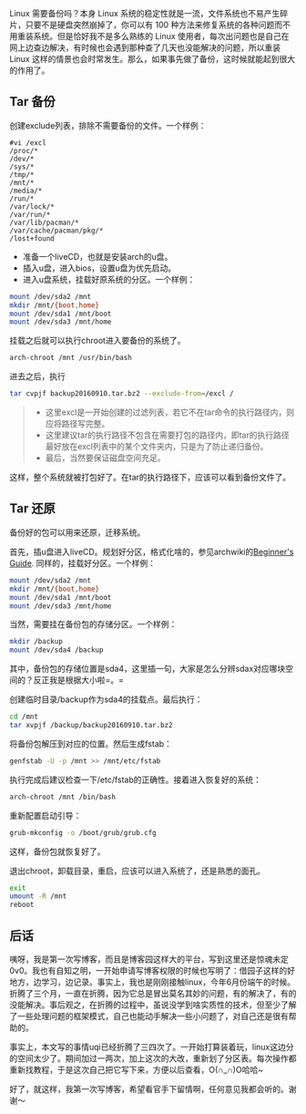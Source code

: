 
Linux 需要备份吗？本身 Linux 系统的稳定性就是一流，文件系统也不易产生碎片，只要不是硬盘突然崩掉了，你可以有 100 种方法来修复系统的各种问题而不用重装系统。但是恰好我不是多么熟练的 Linux 使用者，每次出问题也是自己在网上边查边解决，有时候也会遇到那种查了几天也没能解决的问题，所以重装 Linux 这样的情景也会时常发生。那么，如果事先做了备份，这时候就能起到很大的作用了。

<!-- more -->

## Tar 备份

创建exclude列表，排除不需要备份的文件。一个样例：
```
#vi /excl
/proc/*
/dev/*
/sys/*
/tmp/*
/mnt/*
/media/*
/run/*
/var/lock/*
/var/run/*
/var/lib/pacman/*
/var/cache/pacman/pkg/*
/lost+found
```

- 准备一个liveCD，也就是安装arch的u盘。
- 插入u盘，进入bios，设置u盘为优先启动。
- 进入u盘系统，挂载好原系统的分区。一个样例：

```bash
mount /dev/sda2 /mnt
mkdir /mnt/{boot,home}
mount /dev/sda1 /mnt/boot
mount /dev/sda3 /mnt/home
```
挂载之后就可以执行chroot进入要备份的系统了。
```bash
arch-chroot /mnt /usr/bin/bash
```

进去之后，执行
```bash
tar cvpjf backup20160910.tar.bz2 --exclude-from=/excl /
```
> - 这里excl是一开始创建的过滤列表，若它不在tar命令的执行路径内，则应将路径写完整。
> - 这里建议tar的执行路径不包含在需要打包的路径内，即tar的执行路径最好放在excl列表中的某个文件夹内，只是为了防止递归备份。
> - 最后，当然要保证磁盘空间充足。

这样，整个系统就被打包好了。在tar的执行路径下，应该可以看到备份文件了。

## Tar 还原

备份好的包可以用来还原，迁移系统。

首先，插u盘进入liveCD。规划好分区，格式化啥的，参见archwiki的[Beginner's Guide](https://wiki.archlinux.org/index.php/Installation_guide_(%E7%AE%80%E4%BD%93%E4%B8%AD%E6%96%87)). 同样的，挂载好分区。一个样例：
```bash
mount /dev/sda2 /mnt
mkdir /mnt/{boot,home}
mount /dev/sda1 /mnt/boot
mount /dev/sda3 /mnt/home
```

当然，需要挂在备份包的存储分区。一个样例：
```bash
mkdir /backup
mount /dev/sda4 /backup
```

其中，备份包的存储位置是sda4，这里插一句，大家是怎么分辨sdax对应哪块空间的？反正我是根据大小啦=。=

创建临时目录/backup作为sda4的挂载点。最后执行：
```bash
cd /mnt
tar xvpjf /backup/backup20160910.tar.bz2
```

将备份包解压到对应的位置。然后生成fstab：
```bash
genfstab -U -p /mnt >> /mnt/etc/fstab
```

执行完成后建议检查一下/etc/fstab的正确性。接着进入恢复好的系统：
```bash
arch-chroot /mnt /bin/bash
```

重新配置启动引导：
```bash
grub-mkconfig -o /boot/grub/grub.cfg
```
这样，备份包就恢复好了。

退出chroot，卸载目录，重启，应该可以进入系统了，还是熟悉的面孔。
```bash
exit
umount -R /mnt
reboot
```

## 后话

咦呀，我是第一次写博客，而且是博客园这样大的平台，写到这里还是惊魂未定0v0。我也有自知之明，一开始申请写博客权限的时候也写明了：借园子这样的好地方，边学习，边记录。事实上，我也是刚刚接触linux，今年6月份端午的时候。折腾了三个月，一直在折腾，因为它总是冒出莫名其妙的问题，有的解决了，有的没能解决。事后观之，在折腾的过程中，虽说没学到啥实质性的技术，但至少了解了一些处理问题的框架模式，自己也能动手解决一些小问题了，对自己还是很有帮助的。

事实上，本文写的事情uqi已经折腾了三四次了。一开始打算装着玩，linux这边分的空间太少了。期间加过一两次，加上这次的大改，重新划了分区表。每次操作都重新找教程，于是这次自己把它写下来，方便以后查看，O(∩\_∩)O哈哈~

好了，就这样，我第一次写博客，希望看官手下留情啊，任何意见我都会听的。谢谢～
